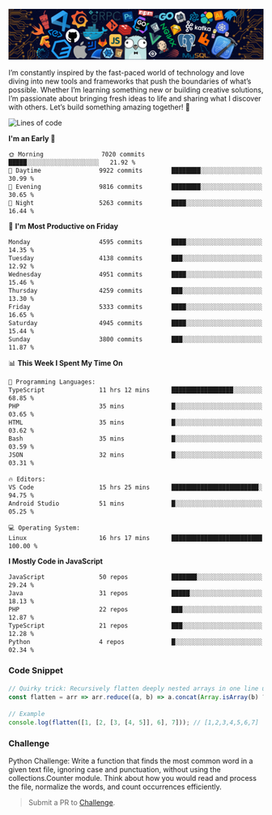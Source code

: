 ![](https://github.com/0x3EF8/0x3EF8/raw/main/images/header_.png)

I’m constantly inspired by the fast-paced world of technology and love diving into new tools and frameworks that push the boundaries of what’s possible. Whether I’m learning something new or building creative solutions, I’m passionate about bringing fresh ideas to life and sharing what I discover with others. Let’s build something amazing together! 🚀

<!--START_SECTION:header-->
![Lines of code](https://img.shields.io/badge/From%20Hello%20World%20I%27ve%20Written-22.8%20million%20lines%20of%20code-blue)

**I'm an Early 🐤** 

```text
🌞 Morning                7020 commits        █████░░░░░░░░░░░░░░░░░░░░   21.92 % 
🌆 Daytime                9922 commits        ████████░░░░░░░░░░░░░░░░░   30.99 % 
🌃 Evening                9816 commits        ████████░░░░░░░░░░░░░░░░░   30.65 % 
🌙 Night                  5263 commits        ████░░░░░░░░░░░░░░░░░░░░░   16.44 % 
```
📅 **I'm Most Productive on Friday** 

```text
Monday                   4595 commits        ████░░░░░░░░░░░░░░░░░░░░░   14.35 % 
Tuesday                  4138 commits        ███░░░░░░░░░░░░░░░░░░░░░░   12.92 % 
Wednesday                4951 commits        ████░░░░░░░░░░░░░░░░░░░░░   15.46 % 
Thursday                 4259 commits        ███░░░░░░░░░░░░░░░░░░░░░░   13.30 % 
Friday                   5333 commits        ████░░░░░░░░░░░░░░░░░░░░░   16.65 % 
Saturday                 4945 commits        ████░░░░░░░░░░░░░░░░░░░░░   15.44 % 
Sunday                   3800 commits        ███░░░░░░░░░░░░░░░░░░░░░░   11.87 % 
```


📊 **This Week I Spent My Time On** 

```text
💬 Programming Languages: 
TypeScript               11 hrs 12 mins      █████████████████░░░░░░░░   68.85 % 
PHP                      35 mins             █░░░░░░░░░░░░░░░░░░░░░░░░   03.65 % 
HTML                     35 mins             █░░░░░░░░░░░░░░░░░░░░░░░░   03.62 % 
Bash                     35 mins             █░░░░░░░░░░░░░░░░░░░░░░░░   03.59 % 
JSON                     32 mins             █░░░░░░░░░░░░░░░░░░░░░░░░   03.31 % 

🔥 Editors: 
VS Code                  15 hrs 25 mins      ████████████████████████░   94.75 % 
Android Studio           51 mins             █░░░░░░░░░░░░░░░░░░░░░░░░   05.25 % 

💻 Operating System: 
Linux                    16 hrs 17 mins      █████████████████████████   100.00 % 
```

**I Mostly Code in JavaScript** 

```text
JavaScript               50 repos            ███████░░░░░░░░░░░░░░░░░░   29.24 % 
Java                     31 repos            █████░░░░░░░░░░░░░░░░░░░░   18.13 % 
PHP                      22 repos            ███░░░░░░░░░░░░░░░░░░░░░░   12.87 % 
TypeScript               21 repos            ███░░░░░░░░░░░░░░░░░░░░░░   12.28 % 
Python                   4 repos             █░░░░░░░░░░░░░░░░░░░░░░░░   02.34 % 
```




<!--END_SECTION:header-->

<!--START_SECTION:footer-->
### Code Snippet
```js
// Quirky trick: Recursively flatten deeply nested arrays in one line using JS reduce and concat
const flatten = arr => arr.reduce((a, b) => a.concat(Array.isArray(b) ? flatten(b) : b), []);

// Example
console.log(flatten([1, [2, [3, [4, 5]], 6], 7])); // [1,2,3,4,5,6,7]
```
### Challenge
Python Challenge: Write a function that finds the most common word in a given text file, ignoring case and punctuation, without using the collections.Counter module. Think about how you would read and process the file, normalize the words, and count occurrences efficiently.
<!--END_SECTION:footer-->
> Submit a PR to [Challenge](https://github.com/mrepol742/challenge/fork).
